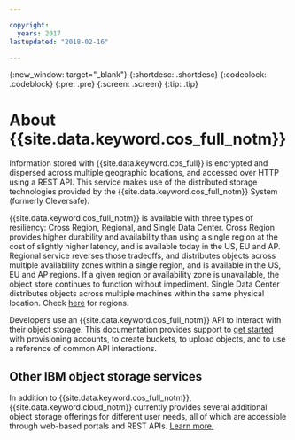 ```yaml
---

copyright:
  years: 2017
lastupdated: "2018-02-16"

---
```

{:new_window: target="_blank"}
{:shortdesc: .shortdesc}
{:codeblock: .codeblock}
{:pre: .pre}
{:screen: .screen}
{:tip: .tip}


# About {{site.data.keyword.cos_full_notm}}

Information stored with {{site.data.keyword.cos_full}} is encrypted and dispersed across multiple geographic locations, and accessed over HTTP using a REST API. This service makes use of the distributed storage technologies provided by the {{site.data.keyword.cos_full_notm}} System (formerly Cleversafe).

{{site.data.keyword.cos_full_notm}} is available with three types of resiliency: Cross Region, Regional, and Single Data Center.  Cross Region provides higher durability and availability than using a single region at the cost of slightly higher latency, and is available today in the US, EU and AP. Regional service reverses those tradeoffs, and distributes objects across multiple availability zones within a single region, and is available in the US, EU and AP regions. If a given region or availability zone is unavailable, the object store continues to function without impediment.  Single Data Center distributes objects across multiple machines within the same physical location. Check [here](/docs/services/cloud-object-storage/basics/endpoints.html#select-regions-and-endpoints) for regions.

Developers use an {{site.data.keyword.cos_full_notm}} API to interact with their object storage. This documentation provides support to [get started](/docs/services/cloud-object-storage/getting-started.html) with provisioning accounts, to create buckets, to upload objects, and to use a reference of common API interactions.




## Other IBM object storage services

In addition to {{site.data.keyword.cos_full_notm}}, {{site.data.keyword.cloud_notm}} currently provides several additional object storage offerings for different user needs, all of which are accessible through web-based portals and REST APIs.  [Learn more.](/docs/services/ibm-cos/index.html)
